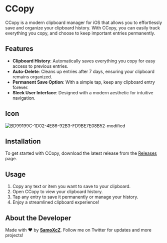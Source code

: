 # CCopy

CCopy is a modern clipboard manager for iOS that allows you to effortlessly save and organize your clipboard history. With CCopy, you can easily track everything you copy, and choose to keep important entries permanently.

## Features

- **Clipboard History**: Automatically saves everything you copy for easy access to previous entries.
- **Auto-Delete**: Cleans up entries after 7 days, ensuring your clipboard remains organized.
- **Permanent Save Option**: With a simple tap, keep any clipboard entry forever.
- **Sleek User Interface**: Designed with a modern aesthetic for intuitive navigation.

## Icon
![BD99199C-1D02-4E86-92B3-FD9BE7E08B52-modified](https://github.com/user-attachments/assets/dad98074-18c8-4fb9-b3c3-37379a8e5ba1)

## Installation

To get started with CCopy, download the latest release from the [Releases](https://github.com/SamoXcZ/CCopy/releases/tag/1.0) page.

## Usage

1. Copy any text or item you want to save to your clipboard.
2. Open CCopy to view your clipboard history.
3. Tap any entry to save it permanently or manage your history.
4. Enjoy a streamlined clipboard experience!

## About the Developer

Made with ❤️ by **[SamoXcZ](https://x.com/samoxcz?s=21)**. Follow me on Twitter for updates and more projects!
